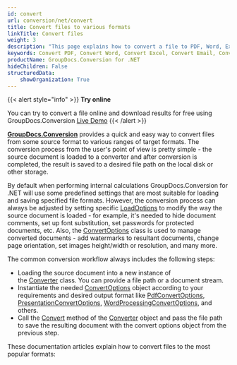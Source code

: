 ```yaml
---
id: convert
url: conversion/net/convert
title: Convert files to various formats
linkTitle: Convert files
weight: 3
description: "This page explains how to convert a file to PDF, Word, Excel, PowerPoint, Email, JPG, PNG, TIFF, and many other formats with just a couple of lines of С# code."
keywords: Convert PDF, Convert Word, Convert Excel, Convert Email, Convert Presentation, Convert a File C#, Convert document C#
productName: GroupDocs.Conversion for .NET
hideChildren: False
structuredData:
    showOrganization: True
---
```

{{< alert style="info" >}}
**Try online**  
  
You can try to convert a file online and download results for free using GroupDocs.Conversion [Live Demo](https://products.groupdocs.app/conversion/total)
{{< /alert >}}

**[GroupDocs.Conversion](https://products.groupdocs.com/conversion/net)** provides a quick and easy way to convert files from some source format to various ranges of target formats. The conversion process from the user's point of view is pretty simple - the source document is loaded to a converter and after conversion is completed, the result is saved to a desired file path on the local disk or other storage.  
  
By default when performing internal calculations GroupDocs.Conversion for .NET will use some predefined settings that are most suitable for loading and saving specified file formats. However, the conversion process can always be adjusted by setting specific [LoadOptions](https://reference.groupdocs.com/conversion/net/groupdocs.conversion.options.load) to modify the way the source document is loaded - for example, it's needed to hide document comments, set up font substitution, set passwords for protected documents, etc. Also, the [ConvertOptions](https://reference.groupdocs.com/conversion/net/groupdocs.conversion.options.convert) class is used to manage converted documents - add watermarks to resultant documents, change page orientation, set images height/width or resolution, and many more.  
  
The common conversion workflow always includes the following steps:

* Loading the source document into a new instance of the [Converter](https://reference.groupdocs.com/conversion/net/groupdocs.conversion/converter) class. You can provide a file path or a document stream.
* Instantiate the needed [ConvertOptions](https://reference.groupdocs.com/conversion/net/groupdocs.conversion.options.convert/convertoptions) object according to your requirements and desired output format like [PdfConvertOptions](https://reference.groupdocs.com/conversion/net/groupdocs.conversion.options.convert/pdfconvertoptions), [PresentationConvertOptions](https://reference.groupdocs.com/conversion/net/groupdocs.conversion.options.convert/presentationconvertoptions), [WordProcessingConvertOptions](https://reference.groupdocs.com/conversion/net/groupdocs.conversion.options.convert/wordprocessingconvertoptions), and others.
* Call the [Convert](https://reference.groupdocs.com/conversion/net/groupdocs.conversion/converter/convert/#convert_3) method of the [Converter](https://reference.groupdocs.com/conversion/net/groupdocs.conversion/converter) object and pass the file path to save the resulting document with the convert options object from the previous step.  
  
These documentation articles explain how to convert files to the most popular formats:
